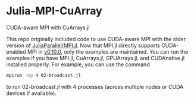 # Julia-MPI-CuArray
CUDA-aware MPI with CuArrays.jl

This repo originally included code to use CUDA-aware MPI with the older version of [JuliaParallel/MPI.jl](https://github.com/JuliaParallel/MPI.jl).
Now that MPI.jl directly supports CUDA-enabled MPI in [v0.10.0](https://discourse.julialang.org/t/ann-mpi-jl-v0-10-0-new-build-process-and-cuda-aware-support/27601/3), only the examples are maintained. You can run the examples if you have MPI.jl, CuArrays.jl, GPUArrays.jl, and CUDAnative.jl installed properly.
For example, you can use the command
```bash
mpirun -np 4 02-broadcast.jl
```
to run 02-broadcast.jl with 4 processes (across multiple nodes or CUDA devices if available).
